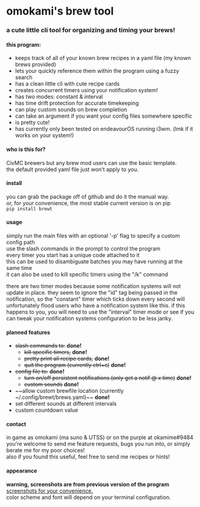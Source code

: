# omokami's brew tool

### a cute little cli tool for organizing and timing your brews!

#### this program:

- keeps track of all of your known brew recipes in a yaml file (my known brews provided)
- lets your quickly reference them within the program using a fuzzy search
- has a clean little cli with cute recipe cards
- creates concurrent timers using your notification system!
- has two modes: constant & interval
- has time drift protection for accurate timekeeping
- can play custom sounds on brew completion
- can take an argument if you want your config files somewhere specific
- is pretty cute!
- has currently only been tested on endeavourOS running i3wm. (lmk if it works on your system!)

#### who is this for?

CivMC brewers but any brew mod users can use the basic template.  
the default provided yaml file just won't apply to you.

#### install

you can grab the package off of github and do it the manual way.  
or, for your convenience, the most stable current version is on pip  
`pip install brewt`

#### usage

simply run the main files with an optional '-p' flag to specify a custom config path  
use the slash commands in the prompt to control the program  
every timer you start has a unique code attached to it   
this can be used to disambiguate batches you may have running at the same time   
it can also be used to kill specific timers using the "/k" command  

there are two timer modes because some notification systems will not update in place. they seem to ignore the "id" tag being passed in the notification, so the "constant" timer which ticks down every second will unfortunately flood users who have a notification system like this. if this happens to you, you will need to use the "interval" timer mode or see if you can tweak your notification systems configuration to be less janky.

#### planned features

- ~~slash commands to:~~ **done!**
    - ~~kill specific timers,~~ **done!**
    - ~~pretty print all recipe cards,~~ **done!**
    - ~~quit the program (currently ctrl+c)~~ **done!**
- ~~config file to:~~ **done!**
    - ~~turn on/off persistent notifications (only get a notif @ x time)~~ **done!**
    - ~~custom sounds~~ **done!**
- ~~allow custom brewfile location (currently ~/.config/brewt/brews.yaml)~~  **done!**
- set different sounds at different intervals
- custom countdown value

#### contact

in game as omokami (ma suno & UTSS) or on the purple at okamime#9484  
you're welcome to send me feature requests, bugs you run into,  or simply berate me for my poor choices!  
also if you found this useful, feel free to send me recipes or hints!

#### appearance

**warning, screenshots are from previous version of the program**
[screenshots for your convenience.](https://imgur.com/a/AiGQmxc)  
color scheme and font will depend on your terminal configuration.
